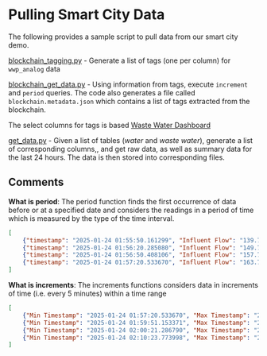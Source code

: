 # Pulling Smart City Data

The following provides a sample script to pull data from our smart city demo. 

[blockchain_tagging.py](blockchain_tagging.py) - Generate a list of tags (one per column) for `wwp_analog` data

[blockchain_get_data.py](blockchain_get_data.py) - Using information from tags, execute `increment` and `period` 
queries. The code also generates a file called `blockchain.metadata.json` which contains a list of tags extracted from
the blockchain. 

The select columns for tags is based <a href="http://23.239.12.151:3100/d/ads1vwji3bvnkd/overview?orgId=1&refresh=5m" targer="_blanl">Waste Water Dashboard</a>

[get_data.py](get_data.py) - Given a list of tables (_water_ and _waste water_), generate a list of corresponding columns,,
and get raw data, as well as summary data for the last 24 hours. The data is then stored into corresponding files. 


## Comments
**What is period**: The period function finds the first occurrence of data before or at a specified date and considers 
the readings in a period of time which is measured by the type of the time interval. 

```json
[
	{"timestamp": "2025-01-24 01:55:50.161299", "Influent Flow": "139.775", "Total Influent Flow - Today": "0.16999722", "Total Influent Flow - Yesterday": "0.22298019", "UV Filter #1": -57, "UV Filter #2": 16, "Tank A": "0.69", "Tank B": "6.18", "Blower #1": "IDLE", "Blower #2": "IDLE", "Blower #3": "Running", "Blower #4": "Running", "Speed #1": 0, "Speed #2": 0, "Speed #3": 60, "Speed #4": 24},
	{"timestamp": "2025-01-24 01:56:20.285080", "Influent Flow": "149.75833", "Total Influent Flow - Today": "0.17007045", "Total Influent Flow - Yesterday": "0.22298019", "UV Filter #1": -57, "UV Filter #2": 16, "Tank A": "0.7", "Tank B": "6.2", "Blower #1": "IDLE", "Blower #2": "IDLE", "Blower #3": "Running", "Blower #4": "Running", "Speed #1": 0, "Speed #2": 0, "Speed #3": 60, "Speed #4": 24},
	{"timestamp": "2025-01-24 01:56:50.408106", "Influent Flow": "157.745", "Total Influent Flow - Today": "0.17014368", "Total Influent Flow - Yesterday": "0.22298019", "UV Filter #1": -57, "UV Filter #2": 16, "Tank A": "0.7", "Tank B": "6.19", "Blower #1": "IDLE", "Blower #2": "IDLE", "Blower #3": "Running", "Blower #4": "Running", "Speed #1": 0, "Speed #2": 0, "Speed #3": 60, "Speed #4": 24},
	{"timestamp": "2025-01-24 01:57:20.533670", "Influent Flow": "163.735", "Total Influent Flow - Today": "0.1702254", "Total Influent Flow - Yesterday": "0.22298019", "UV Filter #1": -57, "UV Filter #2": 16, "Tank A": "0.7", "Tank B": "6.24", "Blower #1": "IDLE", "Blower #2": "IDLE", "Blower #3": "Running", "Blower #4": "Running", "Speed #1": 0, "Speed #2": 0, "Speed #3": 60, "Speed #4": 24}
]
```

**What is increments**: The increments functions considers data in increments of time (i.e. every 5 minutes) within a 
time range
```json
[
	{"Min Timestamp": "2025-01-24 01:57:20.533670", "Max Timestamp": "2025-01-24 01:59:21.031060", "MIN - Influent Flow": 0.223, "AVG - Influent Flow": 0.223, "MAX - Influent Flow": 0.223, "MIN - Total Influent Flow - Today": 0.17, "AVG - Total Influent Flow - Today": 0.17, "MAX - Total Influent Flow - Today": 0.171, "MIN - Total Influent Flow - Yesterday": 0.223, "AVG - Total Influent Flow - Yesterday": 0.223, "MAX - Total Influent Flow - Yesterday": 0.223, "MIN - UV Filter #1": -57.0, "AVG - UV Filter #1": -57.0, "MAX - UV Filter #1": -57.0, "MIN - UV Filter #2": 16.0, "AVG - UV Filter #2": 16.0, "MAX - UV Filter #2": 16.0, "MIN - Tank A": 0.64, "AVG - Tank A": 0.674, "MAX - Tank A": 0.7, "MIN - Tank B": 6.08, "AVG - Tank B": 6.144, "MAX - Tank B": 6.24, "Blower #1": "IDLE", "Blower #2": "IDLE", "Blower #3": "Running", "Blower #4": "Running", "MIN - Speed #1": 0.0, "AVG - Speed #1": 0.0, "MAX - Speed #1": 0.0, "MIN - Speed #2": 0.0, "AVG - Speed #2": 0.0, "MAX - Speed #2": 0.0, "MIN - Speed #3": 60.0, "AVG - Speed #3": 60.0, "MAX - Speed #3": 60.0, "MIN - Speed #4": 24.0, "AVG - Speed #4": 24.0, "MAX - Speed #4": 24.0},
	{"Min Timestamp": "2025-01-24 01:59:51.153371", "Max Timestamp": "2025-01-24 01:59:51.153371", "MIN - Influent Flow": 0.223, "AVG - Influent Flow": 0.223, "MAX - Influent Flow": 0.223, "MIN - Total Influent Flow - Today": 0.171, "AVG - Total Influent Flow - Today": 0.171, "MAX - Total Influent Flow - Today": 0.171, "MIN - Total Influent Flow - Yesterday": 0.223, "AVG - Total Influent Flow - Yesterday": 0.223, "MAX - Total Influent Flow - Yesterday": 0.223, "MIN - UV Filter #1": -57.0, "AVG - UV Filter #1": -57.0, "MAX - UV Filter #1": -57.0, "MIN - UV Filter #2": 16.0, "AVG - UV Filter #2": 16.0, "MAX - UV Filter #2": 16.0, "MIN - Tank A": 0.7, "AVG - Tank A": 0.7, "MAX - Tank A": 0.7, "MIN - Tank B": 6.12, "AVG - Tank B": 6.12, "MAX - Tank B": 6.12, "Blower #1": "IDLE", "Blower #2": "IDLE", "Blower #3": "Running", "Blower #4": "Standby", "MIN - Speed #1": 0.0, "AVG - Speed #1": 0.0, "MAX - Speed #1": 0.0, "MIN - Speed #2": 0.0, "AVG - Speed #2": 0.0, "MAX - Speed #2": 0.0, "MIN - Speed #3": 60.0, "AVG - Speed #3": 60.0, "MAX - Speed #3": 60.0, "MIN - Speed #4": 0.0, "AVG - Speed #4": 0.0, "MAX - Speed #4": 0.0},
	{"Min Timestamp": "2025-01-24 02:00:21.286790", "Max Timestamp": "2025-01-24 02:09:53.651068", "MIN - Influent Flow": 0.223, "AVG - Influent Flow": 0.223, "MAX - Influent Flow": 0.223, "MIN - Total Influent Flow - Today": 0.171, "AVG - Total Influent Flow - Today": 0.172, "MAX - Total Influent Flow - Today": 0.173, "MIN - Total Influent Flow - Yesterday": 0.223, "AVG - Total Influent Flow - Yesterday": 0.223, "MAX - Total Influent Flow - Yesterday": 0.223, "MIN - UV Filter #1": -57.0, "AVG - UV Filter #1": -57.0, "MAX - UV Filter #1": -57.0, "MIN - UV Filter #2": 16.0, "AVG - UV Filter #2": 16.0, "MAX - UV Filter #2": 16.0, "MIN - Tank A": 0.37, "AVG - Tank A": 0.451, "MAX - Tank A": 0.65, "MIN - Tank B": 5.46, "AVG - Tank B": 5.803, "MAX - Tank B": 6.13, "Blower #1": "IDLE", "Blower #2": "IDLE", "Blower #3": "Running", "Blower #4": "Standby", "MIN - Speed #1": 0.0, "AVG - Speed #1": 0.0, "MAX - Speed #1": 0.0, "MIN - Speed #2": 0.0, "AVG - Speed #2": 0.0, "MAX - Speed #2": 0.0, "MIN - Speed #3": 53.0, "AVG - Speed #3": 56.65, "MAX - Speed #3": 60.0, "MIN - Speed #4": 0.0, "AVG - Speed #4": 0.0, "MAX - Speed #4": 0.0},
	{"Min Timestamp": "2025-01-24 02:10:23.773998", "Max Timestamp": "2025-01-24 02:19:56.129585", "MIN - Influent Flow": 0.223, "AVG - Influent Flow": 0.223, "MAX - Influent Flow": 0.223, "MIN - Total Influent Flow - Today": 0.173, "AVG - Total Influent Flow - Today": 0.174, "MAX - Total Influent Flow - Today": 0.174, "MIN - Total Influent Flow - Yesterday": 0.223, "AVG - Total Influent Flow - Yesterday": 0.223, "MAX - Total Influent Flow - Yesterday": 0.223, "MIN - UV Filter #1": -57.0, "AVG - UV Filter #1": -57.0, "MAX - UV Filter #1": -57.0, "MIN - UV Filter #2": 16.0, "AVG - UV Filter #2": 16.0, "MAX - UV Filter #2": 16.0, "MIN - Tank A": 0.35, "AVG - Tank A": 0.37, "MAX - Tank A": 0.39, "MIN - Tank B": 4.72, "AVG - Tank B": 5.079, "MAX - Tank B": 5.44, "Blower #1": "IDLE", "Blower #2": "IDLE", "Blower #3": "Running", "Blower #4": "Standby", "MIN - Speed #1": 0.0, "AVG - Speed #1": 0.0, "MAX - Speed #1": 0.0, "MIN - Speed #2": 0.0, "AVG - Speed #2": 0.0, "MAX - Speed #2": 0.0, "MIN - Speed #3": 47.0, "AVG - Speed #3": 50.0, "MAX - Speed #3": 53.0, "MIN - Speed #4": 0.0, "AVG - Speed #4": 0.0, "MAX - Speed #4": 0.0}
]
```
